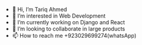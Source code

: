 - 👋 Hi, I’m Tariq Ahmed
- 👀 I’m interested in Web Development
- 🌱 I’m currently working on Django and React
- 💞️ I’m looking to collaborate in large products
- 📫 How to reach me +923029699274(whatsApp)

<!---
Tariq Ahmed is a Web Developer special ✨ repository because its `README.md` (this file) appears on your GitHub profile.
You can click the Preview link to take a look at your changes.
--->
